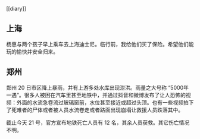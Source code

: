 [[diary]]
## 上海
杨惠与两个孩子早上乘车去上海迪士尼。临行前，我给他们买了保险。希望他们能玩的愉快并安全归来。


## 郑州

郑州 20 日市区降上暴雨，并有上游多处水库出现泄洪。雨量之大号称 “5000年一遇”。很多人被困在汽车里甚至地铁中，并通过抖音和微博发布了让人恐怖的视频：外面的水流急卷流过玻璃窗前，水位甚至接近或超过头顶。也有一些视频拍下了死难者的尸体或者被人员水流卷走或者路面出现崩塌让救援人员跌落其中。

截止今天 21 号，官方宣布地铁死亡人员有 12 名，其余人员获救。其它伤亡情况不明。




